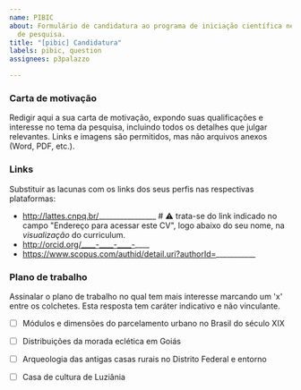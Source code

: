 ```yaml
---
name: PIBIC
about: Formulário de candidatura ao programa de iniciação científica neste projeto
  de pesquisa.
title: "[pibic] Candidatura"
labels: pibic, question
assignees: p3palazzo

---
```


### Carta de motivação

Redigir aqui a sua carta de motivação, expondo suas qualificações e interesse no tema da pesquisa, incluindo todos os detalhes que julgar relevantes. Links e imagens são permitidos, mas não arquivos anexos (Word, PDF, etc.).

### Links

Substituir as lacunas com os links dos seus perfis nas respectivas plataformas:

- http://lattes.cnpq.br/________________ # :warning: trata-se do link indicado no campo "Endereço para acessar este CV", logo abaixo do seu nome, na *visualização* do curriculum.
- http://orcid.org/____-____-____-____
- https://www.scopus.com/authid/detail.uri?authorId=___________

### Plano de trabalho

Assinalar o plano de trabalho no qual tem mais interesse marcando um 'x' entre os colchetes. Esta resposta tem caráter indicativo e não vinculante.

- [ ] Módulos e dimensões do parcelamento urbano no Brasil do século XIX

- [ ] Distribuições da morada eclética em Goiás

- [ ] Arqueologia das antigas casas rurais no Distrito Federal e entorno

- [ ] Casa de cultura de Luziânia
